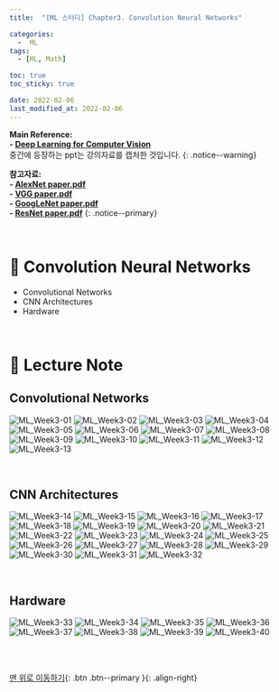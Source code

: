 ```yaml
---
title:  "[ML 스터디] Chapter3. Convolution Neural Networks" 

categories:
  -  ML
tags:
  - [ML, Math]

toc: true
toc_sticky: true

date: 2022-02-06
last_modified_at: 2022-02-06
---
```


**Main Reference: <br>- [Deep Learning for Computer Vision](https://www.youtube.com/watch?v=dJYGatp4SvA&list=PL5-TkQAfAZFbzxjBHtzdVCWE0Zbhomg7r)** <br> 중간에 등장하는 ppt는 강의자료를 캡처한 것입니다.
{: .notice--warning}


**참고자료: <br>- [AlexNet paper.pdf](https://github.com/inhopp/inhopp/files/8009772/AlexNet.paper.pdf) <br>- [VGG paper.pdf](https://github.com/inhopp/inhopp/files/8009774/VGG.paper.pdf) <br>- [GoogLeNet paper.pdf](https://github.com/inhopp/inhopp/files/8009770/GoogLeNet.paper.pdf) <br>- [ResNet paper.pdf](https://github.com/inhopp/inhopp/files/8009771/ResNet.paper.pdf)**
{: .notice--primary}


<br>


# 🚌 Convolution Neural Networks

- Convolutional Networks
- CNN Architectures
- Hardware


<br>



# 🚌 Lecture Note

## Convolutional Networks

![ML_Week3-01](https://user-images.githubusercontent.com/96368476/152672950-be8e4b40-e499-485a-9eb9-c1990e5cfe9c.jpg)
![ML_Week3-02](https://user-images.githubusercontent.com/96368476/152672953-3a703d55-4849-4eaf-9abb-0e76d7ef25b0.jpg)
![ML_Week3-03](https://user-images.githubusercontent.com/96368476/152672956-19f01c4c-d8e0-4868-bec7-7b226eea5cfb.jpg)
![ML_Week3-04](https://user-images.githubusercontent.com/96368476/152672958-c717ac0b-bd68-4c20-8aeb-b6ce5204aeaf.jpg)
![ML_Week3-05](https://user-images.githubusercontent.com/96368476/152672959-68736547-037d-49c1-a47d-b65ddbf4f714.jpg)
![ML_Week3-06](https://user-images.githubusercontent.com/96368476/152672948-d1bc84d6-5f6d-488a-ae4b-a313625b9c55.jpg)
![ML_Week3-07](https://user-images.githubusercontent.com/96368476/152672988-e028200e-1c1b-4f14-b92d-96eb333e2a5b.jpg)
![ML_Week3-08](https://user-images.githubusercontent.com/96368476/152672990-ad303ea5-0adf-4ab3-9e36-263e953b993e.jpg)
![ML_Week3-09](https://user-images.githubusercontent.com/96368476/152672991-cc3287de-a14b-459c-bef3-bf9aeb75007f.jpg)
![ML_Week3-10](https://user-images.githubusercontent.com/96368476/152672993-7b9df462-3c03-40c6-9e81-68c63b49f8cf.jpg)
![ML_Week3-11](https://user-images.githubusercontent.com/96368476/152672995-a62a5c01-1fcd-4966-bc9f-d1c16d93bf63.jpg)
![ML_Week3-12](https://user-images.githubusercontent.com/96368476/152672996-b9e77855-1b5b-423c-9b01-8e22ec606f39.jpg)
![ML_Week3-13](https://user-images.githubusercontent.com/96368476/152672999-cbc34303-db25-49c2-bbab-27a4ccbc2cd2.jpg)



<br>


## CNN Architectures

![ML_Week3-14](https://user-images.githubusercontent.com/96368476/152673050-5a74d0c2-3b05-47e4-bba3-8def29b9a13a.jpg)
![ML_Week3-15](https://user-images.githubusercontent.com/96368476/152673051-0af3b182-2a11-486c-b79b-3a7b1574c581.jpg)
![ML_Week3-16](https://user-images.githubusercontent.com/96368476/152673052-59a21cde-fded-48e7-82fb-0f8b814b6a97.jpg)
![ML_Week3-17](https://user-images.githubusercontent.com/96368476/152673053-d49ca4c3-700a-4322-a797-304ad4c5bfec.jpg)
![ML_Week3-18](https://user-images.githubusercontent.com/96368476/152673055-26591c92-1407-4bb8-baca-540a355a7ac6.jpg)
![ML_Week3-19](https://user-images.githubusercontent.com/96368476/152673056-42d3605e-b900-4739-80dd-6a97e535da5b.jpg)
![ML_Week3-20](https://user-images.githubusercontent.com/96368476/152673068-c25a209c-0f6b-4fae-a698-be3d4f5043ef.jpg)
![ML_Week3-21](https://user-images.githubusercontent.com/96368476/152673070-3a932eb0-7b3e-4e99-9520-1df6f5278146.jpg)
![ML_Week3-22](https://user-images.githubusercontent.com/96368476/152673071-a1f10768-494d-4928-a78b-f70f9ccd3873.jpg)
![ML_Week3-23](https://user-images.githubusercontent.com/96368476/152673072-5ad7fcdb-47db-46a6-be86-f7b47f94f43d.jpg)
![ML_Week3-24](https://user-images.githubusercontent.com/96368476/152673073-4c0d456b-44c0-4ac5-8a14-b309a7dbde76.jpg)
![ML_Week3-25](https://user-images.githubusercontent.com/96368476/152673074-f9ec3f4b-6366-419f-a6f6-5d8ae96bb123.jpg)
![ML_Week3-26](https://user-images.githubusercontent.com/96368476/152673103-a94706e6-4ffd-4a6e-b5c3-e1d8bdb36acf.jpg)
![ML_Week3-27](https://user-images.githubusercontent.com/96368476/152673106-bf9e6a6a-8a6c-449a-b164-3cedf74232d5.jpg)
![ML_Week3-28](https://user-images.githubusercontent.com/96368476/152673107-c4652574-2f3d-4312-838e-19a9aea871ef.jpg)
![ML_Week3-29](https://user-images.githubusercontent.com/96368476/152673109-a193de32-762e-4e5d-a56b-4ee33f0b4df4.jpg)
![ML_Week3-30](https://user-images.githubusercontent.com/96368476/152673111-89863678-2d43-4ae3-9409-93e2db569dc9.jpg)
![ML_Week3-31](https://user-images.githubusercontent.com/96368476/152673113-ec6193e5-0e91-4349-a9b6-91f00ceb9719.jpg)
![ML_Week3-32](https://user-images.githubusercontent.com/96368476/152673115-6f633ffb-eefc-4df7-ac54-07a521498f53.jpg)




<br>


## Hardware

![ML_Week3-33](https://user-images.githubusercontent.com/96368476/152673170-f49dc8df-3a2e-4c02-80b9-5caa62f77cb1.jpg)
![ML_Week3-34](https://user-images.githubusercontent.com/96368476/152673172-f0be55ca-3a2c-4677-85fd-9c133c371e03.jpg)
![ML_Week3-35](https://user-images.githubusercontent.com/96368476/152673173-4776896f-ab35-46b6-bf7a-f45c6c9eb783.jpg)
![ML_Week3-36](https://user-images.githubusercontent.com/96368476/152673174-67149178-16a4-4d35-b280-192f2ecc46f0.jpg)
![ML_Week3-37](https://user-images.githubusercontent.com/96368476/152673175-f38065dc-afed-42eb-9306-311ae1aaa094.jpg)
![ML_Week3-38](https://user-images.githubusercontent.com/96368476/152673176-c9c83c2d-7326-4e10-96e5-ee182860b3df.jpg)
![ML_Week3-39](https://user-images.githubusercontent.com/96368476/152673178-8821136f-ae1c-46c3-bf50-fe5d100c1b4f.jpg)
![ML_Week3-40](https://user-images.githubusercontent.com/96368476/152673180-4594b5ba-5a47-4e84-a4db-12c67ed7e531.jpg)







<br>
<br>

[맨 위로 이동하기](#){: .btn .btn--primary }{: .align-right}
